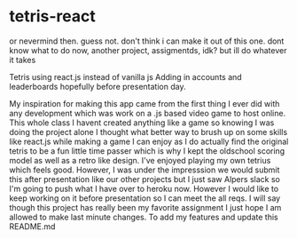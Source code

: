 # tetris-react

or nevermind then. guess not. 
don't think i can make it out of this one. 
dont know what to do now, another project, assigmentds, idk?
but ill do whatever it takes

Tetris using react.js instead of vanilla js
Adding in accounts and leaderboards hopefully before presentation day.

My inspiration for making this app came from the first thing I ever did with any development which was work on a .js based video game to host online. This whole class I havent created anything like a game so knowing I was doing the project alone I thought what better way to brush up on some skills like react.js while making a game I can enjoy as I do actually find the original tetris to be a fun little time passer which is why I kept the oldschool scoring model as well as a retro like design. I've enjoyed playing my own tetrius which feels good. However, I was under the impresssion we would submit this after presentation like our other projects but I just saw Alpers slack so I'm going to push what I have over to heroku now. However I would like to keep working on it before presentation so I can meet the all reqs. I will say though this project has really been my favorite assignment I just hope I am allowed to make last minute changes. To add my features and update this README.md  
